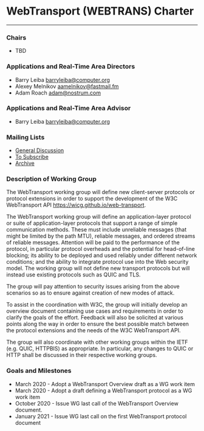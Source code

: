 # WebTransport (WEBTRANS) Charter
---------------------------------------------

### Chairs
  * TBD

### Applications and Real-Time Area Directors
  * Barry Leiba <barryleiba@computer.org>
  * Alexey Melnikov <aamelnikov@fastmail.fm>
  * Adam Roach <adam@nostrum.com>

### Applications and Real-Time Area Advisor
  * Barry Leiba <barryleiba@computer.org>

### Mailing Lists
  * [General Discussion](webtransport@ietf.org)
  * [To Subscribe](https://www.ietf.org/mailman/listinfo/webtransport)
  * [Archive](https://mailarchive.ietf.org/arch/browse/webtransport/)

### Description of Working Group

The WebTransport working group will define new client-server protocols
or protocol extensions in order to support the development of the
W3C WebTransport API <https://wicg.github.io/web-transport>.

The WebTransport working group will define an application-layer protocol or suite of
application-layer protocols that support a range of simple communication methods.
These must include unreliable messages (that might be limited by
the path MTU), reliable messages, and ordered streams of reliable
messages.  Attention will be paid to the performance of the protocol,
in particular protocol overheads and the potential for head-of-line
blocking; its ability to be deployed and used reliably under different
network conditions; and the ability to integrate protocol use into
the Web security model. The working group will not define new transport
protocols but will instead use existing protocols such as QUIC and TLS.

The group will pay attention to security issues arising from
the above scenarios so as to ensure against creation of new
modes of attack.

To assist in the coordination with W3C, the group will
initially develop an overview document containing use cases
and requirements in order to clarify the goals of the effort.
Feedback will also be solicited at various points along the way
in order to ensure the best possible match between the protocol
extensions and the needs of the W3C WebTransport API.

The group will also coordinate with other working groups within
the IETF (e.g. QUIC, HTTPBIS) as appropriate. In particular, any changes
to QUIC or HTTP shall be discussed in their respective working groups.

### Goals and Milestones

 * March 2020 - Adopt a WebTransport Overview draft as a WG work item
 * March 2020 - Adopt a draft defining a WebTransport protocol as a WG work item
 * October 2020 - Issue WG last call of the WebTransport Overview document.
 * January 2021 - Issue WG last call on the first WebTransport protocol document
